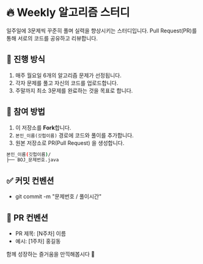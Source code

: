 # 🔥 **Weekly 알고리즘 스터디**

일주일에 3문제씩 꾸준히 풀며 실력을 향상시키는 스터디입니다.
Pull Request(PR)를 통해 서로의 코드를 공유하고 리뷰합니다.

## 📌 진행 방식

1. 매주 월요일 6개의 알고리즘 문제가 선정됩니다.
2. 각자 문제를 풀고 자신의 코드를 업로드합니다.
3. 주말까지 최소 3문제를 완료하는 것을 목표로 합니다.

## 🚀 참여 방법

1. 이 저장소를 **Fork**합니다.
2. `본인_이름(깃헙이름)` 경로에 코드와 풀이를 추가합니다.
3. 원본 저장소로 PR(Pull Request) 을 생성합니다.

```bash
본인_이름(깃헙이름)/
├── BOJ_문제번호.java
```

## ✅ 커밋 컨벤션

- git commit -m "문제번호 / 풀이시간"

## 📢 PR 컨벤션

- PR 제목: [N주차] 이름
- 예시: [1주차] 홍길동

함께 성장하는 즐거움을 만끽해봅시다 🚀
